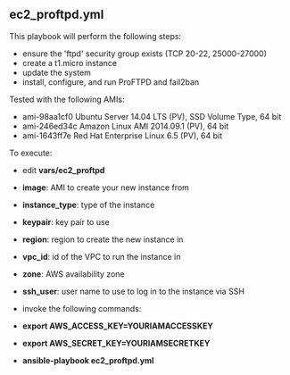 ## ec2\_proftpd.yml
This playbook will perform the following steps:

* ensure the 'ftpd' security group exists (TCP 20-22, 25000-27000)
* create a t1.micro instance
* update the system
* install, configure, and run ProFTPD and fail2ban

Tested with the following AMIs:

* ami-98aa1cf0 Ubuntu Server 14.04 LTS (PV), SSD Volume Type, 64 bit
* ami-246ed34c Amazon Linux AMI 2014.09.1 (PV), 64 bit
* ami-1643ff7e Red Hat Enterprise Linux 6.5 (PV), 64 bit

To execute:

* edit **vars/ec2\_proftpd**
 * **image**: AMI to create your new instance from
 * **instance\_type**: type of the instance
 * **keypair**: key pair to use
 * **region**: region to create the new instance in
 * **vpc\_id**: id of the VPC to run the instance in
 * **zone**: AWS availability zone
 * **ssh\_user**: user name to use to log in to the instance via SSH

* invoke the following commands:
 * **export AWS\_ACCESS\_KEY=YOURIAMACCESSKEY**
 * **export AWS\_SECRET\_KEY=YOURIAMSECRETKEY**
 * **ansible-playbook ec2\_proftpd.yml**
